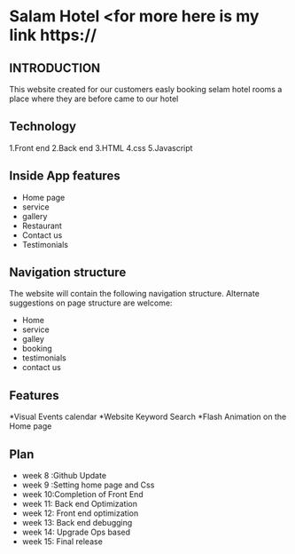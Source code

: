 # Salam Hotel <for more here is my link https://
 ## INTRODUCTION

 This website created for our customers easly booking selam hotel rooms a place where they are before came to our hotel
##  Technology
1.Front end
2.Back end 
3.HTML
4.css
5.Javascript
## Inside App features
* Home page
* service
* gallery
* Restaurant
* Contact us
* Testimonials
## Navigation structure
The website will contain the following navigation structure. 
Alternate suggestions on page structure are welcome: 
* Home 
* service 
* galley
* booking 
* testimonials  
* contact us 
## Features
*Visual Events calendar 
*Website Keyword Search 
*Flash Animation on the Home page 

## Plan 
* week 8 :Github Update
* week 9 :Setting home page and Css
* week 10:Completion of Front End
* week 11: Back end Optimization
* week 12: Front end optimization
* week 13: Back end debugging
* week 14: Upgrade Ops based
* week 15: Final release   
